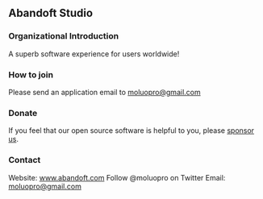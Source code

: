 ## Abandoft Studio  

### Organizational Introduction
A superb software experience for users worldwide!

### How to join
Please send an application email to moluopro@gmail.com

### Donate
If you feel that our open source software is helpful to you, please [sponsor us](https://paypal.me/abandoft).  

### Contact
Website: www.abandoft.com
Follow @moluopro on Twitter
Email: moluopro@gmail.com
